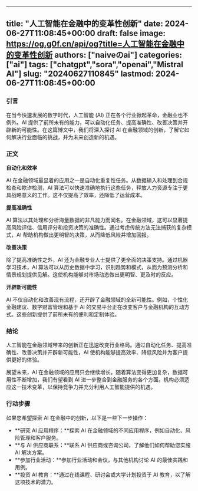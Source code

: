 
---
title: "人工智能在金融中的变革性创新"
date: 2024-06-27T11:08:45+00:00
draft: false
image: https://og.g0f.cn/api/og?title=人工智能在金融中的变革性创新
authors: ["naiveのai"]
categories: ["ai"]
tags: ["chatgpt","sora","openai","Mistral AI"]
slug: "20240627110845"
lastmod: 2024-06-27T11:08:45+00:00
---
### 引言

在当今快速发展的数字时代，人工智能 (AI) 正在各个行业掀起革命，金融业也不例外。AI 提供了前所未有的能力，可以自动化任务、提高准确性、改善决策并开辟新的可能性。在这篇博文中，我们将深入探讨 AI 在金融领域的创新，了解它如何解决行业面临的挑战，并为未来创造新的机遇。

### 正文

**自动化和效率**

AI 在金融领域最显着的应用之一是自动化重复性任务。从数据输入和处理到合规检查和欺诈检测，AI 算法可以快速准确地执行这些任务，释放人力资源专注于更具战略意义的工作。这不仅提高了效率，还降低了运营成本。

**提高准确性**

AI 算法以其处理和分析海量数据的非凡能力而闻名。在金融领域，这可以显著提高风险评估、信用评分和投资决策的准确性。通过考虑传统方法无法捕获的复杂模式，AI 帮助机构做出更明智的决策，从而降低风险并增加回报。

**改善决策**

除了提高准确性之外，AI 还为金融专业人士提供了更全面的决策支持。通过机器学习技术，AI 算法可以从历史数据中学习，识别趋势和模式，从而为预测分析和情景规划提供见解。这使机构能够对市场动态做出更明智、更及时的反应。

**开辟新可能性**

AI 不仅自动化和改善现有流程，还开辟了金融领域的全新可能性。例如，个性化金融建议、数字财富管理和基于 AI 的交易平台正在改变客户与金融机构的互动方式。这些创新提供了前所未有的便利和定制体验。

### 结论

人工智能在金融领域带来的创新正在迅速改变行业格局。通过自动化任务、提高准确性、改善决策并开辟新可能性，AI 使机构能够提高效率、降低风险并为客户提供更好的体验。

展望未来，AI 在金融领域的应用只会继续增长。随着算法变得更加复杂，数据可用性不断增加，我们有望看到 AI 进一步整合到金融服务的各个方面。机构必须适应这一技术变革，以保持竞争力并充分利用人工智能提供的机遇。

### 行动步骤

如果您希望探索 AI 在金融中的创新，以下是一些下一步操作：

* **研究 AI 应用程序：**探索 AI 在金融领域的不同应用程序，例如自动化、风险管理和客户服务。
* **与 AI 供应商联系：**联系 AI 供应商或咨询公司，了解他们如何帮助您实施 AI 解决方案。
* **参加行业活动：**参加行业活动和会议，与其他机构讨论 AI 的最佳实践和用例。
* **投资 AI 教育：**通过在线课程、研讨会或大学计划投资于 AI 教育，以了解这项技术的潜力。